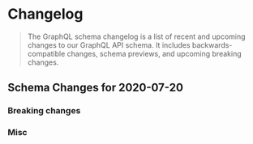 # Changelog

> The GraphQL schema changelog is a list of recent and upcoming changes to our GraphQL API schema. It includes backwards-compatible changes, schema previews, and upcoming breaking changes.

## Schema Changes for 2020-07-20
### Breaking changes
### Misc
